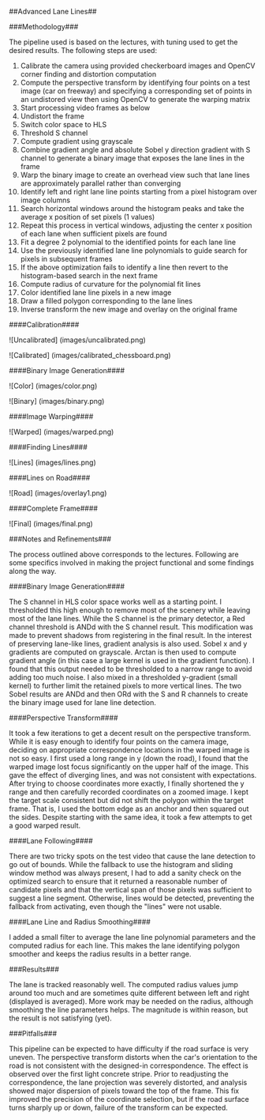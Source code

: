 ##Advanced Lane Lines##

###Methodology###

The pipeline used is based on the lectures, with tuning used to get the desired results.  The following steps are used:

1. Calibrate the camera using provided checkerboard images and OpenCV corner finding and distortion computation
2. Compute the perspective transform by identifying four points on a test image (car on freeway) and specifying a corresponding set of points in an undistored view then using OpenCV to generate the warping matrix
3. Start processing video frames as below
4. Undistort the frame
5. Switch color space to HLS
6. Threshold S channel
7. Compute gradient using grayscale
8. Combine gradient angle and absolute Sobel y direction gradient with S channel to generate a binary image that exposes the lane lines in the frame
9. Warp the binary image to create an overhead view such that lane lines are approximately parallel rather than converging
10. Identify left and right lane line points starting from a pixel histogram over image columns
11. Search horizontal windows around the histogram peaks and take the average x position of set pixels (1 values)
12. Repeat this process in vertical windows, adjusting the center x position of each lane when sufficient pixels are found
13. Fit a degree 2 polynomial to the identified points for each lane line
14. Use the previously identified lane line polynomials to guide search for pixels in subsequent frames
15. If the above optimization fails to identify a line then revert to the histogram-based search in the next frame
16. Compute radius of curvature for the polynomial fit lines
17. Color identified lane line pixels in a new image
17. Draw a filled polygon corresponding to the lane lines
18. Inverse transform the new image and overlay on the original frame

####Calibration####

![Uncalibrated]
(images/uncalibrated.png)

![Calibrated]
(images/calibrated_chessboard.png)

####Binary Image Generation####

![Color]
(images/color.png)

![Binary]
(images/binary.png)

####Image Warping####

![Warped]
(images/warped.png)

####Finding Lines####

![Lines]
(images/lines.png)

####Lines on Road####

![Road]
(images/overlay1.png)

####Complete Frame####

![Final]
(images/final.png)

###Notes and Refinements###

The process outlined above corresponds to the lectures.  Following are some specifics involved in making the project functional and some findings along the way.

####Binary Image Generation####

The S channel in HLS color space works well as a starting point.  I thresholded this high enough to remove most of the scenery while leaving most of the lane lines.  While the S channel is the primary detector, a Red channel threshold is ANDd with the S channel result.  This modification was made to prevent shadows from registering in the final result.  In the interest of preserving lane-like lines, gradient analysis is also used.  Sobel x and y gradients are computed on grayscale.  Arctan is then used to compute gradient angle (in this case a large kernel is used in the gradient function).  I found that this output needed to be thresholded to a narrow range to avoid adding too much noise.  I also mixed in a thresholded y-gradient (small kernel) to further limit the retained pixels to more vertical lines.  The two Sobel results are ANDd and then ORd with the S and R channels to create the binary image used for lane line detection. 

####Perspective Transform####

It took a few iterations to get a decent result on the perspective transform.  While it is easy enough to identify four points on the camera image, deciding on appropriate correspondence locations in the warped image is not so easy.  I first used a long range in y (down the road), I found that the warped image lost focus significantly on the upper half of the image.  This gave the effect of diverging lines, and was not consistent with expectations.  After trying to choose coordinates more exactly, I finally shortened the y range and then carefully recorded coordinates on a zoomed image.  I kept the target scale consistent but did not shift the polygon within the target frame.  That is, I used the bottom edge as an anchor and then squared out the sides.  Despite starting with the same idea, it took a few attempts to get a good warped result.

####Lane Following####

There are two tricky spots on the test video that cause the lane detection to go out of bounds.  While the fallback to use the histogram and sliding window method was always present, I had to add a sanity check on the optimized search to ensure that it returned a reasonable number of candidate pixels and that the vertical span of those pixels was sufficient to suggest a line segment.  Otherwise, lines would be detected, preventing the fallback from activating, even though the "lines" were not usable.

####Lane Line and Radius Smoothing####

I added a small filter to average the lane line polynomial parameters and the computed radius for each line.  This makes the lane identifying polygon smoother and keeps the radius results in a better range.

###Results###

The lane is tracked reasonably well.  The computed radius values jump around too much and are sometimes quite different between left and right (displayed is averaged).  More work may be needed on the radius, although smoothing the line parameters helps.  The magnitude is within reason, but the result is not satisfying (yet).

###Pitfalls###

This pipeline can be expected to have difficulty if the road surface is very uneven.  The perspective transform distorts when the car's orientation to the road is not consistent with the designed-in correspondence.  The effect is observed over the first light concrete stripe.  Prior to readjusting the correspondence, the lane projection was severely distorted, and analysis showed major dispersion of pixels toward the top of the frame.  This fix improved the precision of the coordinate selection, but if the road surface turns sharply up or down, failure of the transform can be expected.






